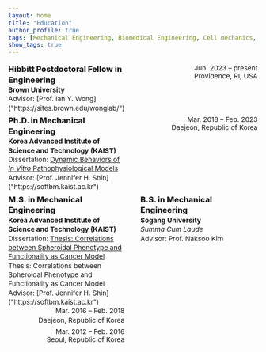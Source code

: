 ```yaml
---
layout: home
title: "Education"
author_profile: true
tags: [Mechanical Engineering, Biomedical Engineering, Cell mechanics, Mechanobiology, Multicellular spheroid, Biomaterial, Collective cell migration, Image processing, Microfluidics]
show_tags: true
---
```


<style>
.cv-grid{display:grid;grid-template-columns:1fr auto;gap:.4rem 2rem;margin:1rem 0;font-size: 0.85rem;}
.cv-left{line-height:1.35}
.cv-right{text-align:right;white-space:nowrap}
.cv-item{display:contents}
.cv-left h3{margin:0;font-weight:800}
.cv-left .inst{font-weight:700}
.cv-left .sub{font-style:normal}
</style>

<div class="cv-grid">

  <div class="cv-item">
    <div class="cv-left">
      <h3>Hibbitt Postdoctoral Fellow in Engineering</h3>
      <div class="inst">Brown University</div>
      <div class="sub">Advisor: [Prof. Ian Y. Wong]("https://sites.brown.edu/wonglab/")</div>
    </div>
    <div class="cv-right">
      Jun. 2023 – present <br> Providence, RI, USA
    </div>
  </div>

  <div class="cv-item">
    <div class="cv-left">
      <h3>Ph.D. in Mechanical Engineering</h3>
      <div class="inst">Korea Advanced Institute of Science and Technology (KAIST)</div>
      <div class="sub">
        Dissertation:
        <a href="https://library.kaist.ac.kr/search/ctlgSearch/posesn/view.do?bibctrlno=1030346&se=t0&ty=B&_csrf=77b66785-09ab-475c-8419-089c4937f322" target="_blank">
        Dynamic Behaviors of <em>In Vitro</em> Pathophysiological Models
      </a>
</div>
      <div class="sub">Advisor: [Prof. Jennifer H. Shin]("https://softbm.kaist.ac.kr")</div>
    </div>
    <div class="cv-right">
      Mar. 2018 – Feb. 2023 <br> Daejeon, Republic of Korea
    </div>
  </div>

  <div class="cv-item">
    <div class="cv-left">
      <h3>M.S. in Mechanical Engineering</h3>
      <div class="inst">Korea Advanced Institute of Science and Technology (KAIST)</div>
      <div class="sub">
        Dissertation:
        <a href="https://library.kaist.ac.kr/search/ctlgSearch/posesn/view.do?bibctrlno=733714&se=t0&ty=B&_csrf=77b66785-09ab-475c-8419-089c4937f322" target="_blank">
        Thesis: Correlations between Spheroidal Phenotype and Functionality as Cancer Model
        </a>
      <div class="sub">Thesis: Correlations between Spheroidal Phenotype and Functionality as Cancer Model</div>
      <div class="sub">Advisor: [Prof. Jennifer H. Shin]("https://softbm.kaist.ac.kr")</div>
    </div>
    <div class="cv-right">
      Mar. 2016 – Feb. 2018 <br> Daejeon, Republic of Korea
    </div>
  </div>

  <div class="cv-item">
    <div class="cv-left">
      <h3>B.S. in Mechanical Engineering</h3>
      <div class="inst">Sogang University</div>
      <div class="sub"><em>Summa Cum Laude</em></div>
      <div class="sub">Advisor: Prof. Naksoo Kim</div>
    </div>
    <div class="cv-right">
      Mar. 2012 – Feb. 2016 <br> Seoul, Republic of Korea
    </div>
  </div>

</div>


